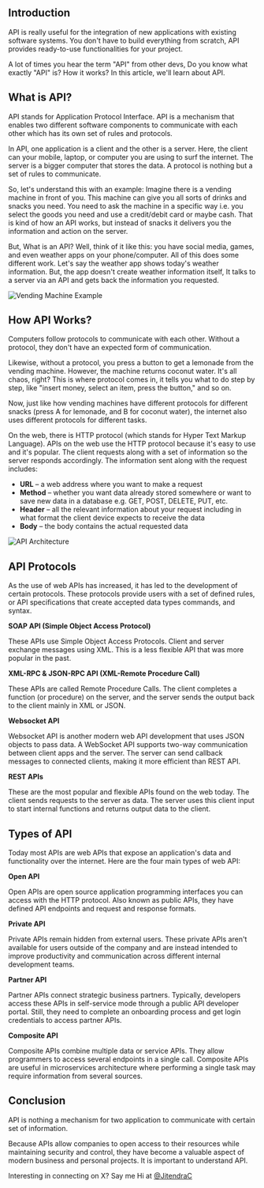 <!-- Banner Image -->

## Introduction

API is really useful for the integration of new applications with existing software systems. You don't have to build everything from scratch, API provides ready-to-use functionalities for your project.

A lot of times you hear the term "API" from other devs, Do you know what exactly "API" is? How it works? In this article, we'll learn about API.

## What is API?

API stands for Application Protocol Interface. API is a mechanism that enables two different software components to communicate with each other which has its own set of rules and protocols.

In API, one application is a client and the other is a server. Here, the client can your mobile, laptop, or computer you are using to surf the internet. The server is a bigger computer that stores the data. A protocol is nothing but a set of rules to communicate.

So, let's understand this with an example: Imagine there is a vending machine in front of you. This machine can give you all sorts of drinks and snacks you need. You need to ask the machine in a specific way i.e. you select the goods you need and use a credit/debit card or maybe cash. That is kind of how an API works, but instead of snacks it delivers you the information and action on the server.

But, What is an API? Well, think of it like this: you have social media, games, and even weather apps on your phone/computer. All of this does some different work. Let's say the weather app shows today's weather information. But, the app doesn't create weather information itself, It talks to a server via an API and gets back the information you requested.

<!-- Image of vending machine -->

![Vending Machine Example]()

## How API Works?

Computers follow protocols to communicate with each other. Without a protocol, they don't have an expected form of communication.

Likewise, without a protocol, you press a button to get a lemonade from the vending machine. However, the machine returns coconut water. It's all chaos, right? This is where protocol comes in, it tells you what to do step by step, like "insert money, select an item, press the button," and so on.

Now, just like how vending machines have different protocols for different snacks (press A for lemonade, and B for coconut water), the internet also uses different protocols for different tasks.

On the web, there is HTTP protocol (which stands for Hyper Text Markup Language). APIs on the web use the HTTP protocol because it's easy to use and it's popular. The client requests along with a set of information so the server responds accordingly. The information sent along with the request includes:

- **URL** – a web address where you want to make a request
- **Method** – whether you want data already stored somewhere or want to save new data in a database e.g. GET, POST, DELETE, PUT, etc.
- **Header** – all the relevant information about your request including in what format the client device expects to receive the data
- **Body** – the body contains the actual requested data

<!-- api architecture -->

![API Architecture]()

## API Protocols

As the use of web APIs has increased, it has led to the development of certain protocols. These protocols provide users with a set of defined rules, or API specifications that create accepted data types commands, and syntax.

**SOAP API (Simple Object Access Protocol)**

These APIs use Simple Object Access Protocols. Client and server exchange messages using XML. This is a less flexible API that was more popular in the past.

**XML-RPC & JSON-RPC API (XML-Remote Procedure Call)**

These APIs are called Remote Procedure Calls. The client completes a function (or procedure) on the server, and the server sends the output back to the client mainly in XML or JSON.

**Websocket API**

Websocket API is another modern web API development that uses JSON objects to pass data. A WebSocket API supports two-way communication between client apps and the server. The server can send callback messages to connected clients, making it more efficient than REST API.

**REST APIs**

These are the most popular and flexible APIs found on the web today. The client sends requests to the server as data. The server uses this client input to start internal functions and returns output data to the client.

## Types of API

Today most APIs are web APIs that expose an application's data and functionality over the internet. Here are the four main types of web API:

**Open API**

Open APIs are open source application programming interfaces you can access with the HTTP protocol. Also known as public APIs, they have defined API endpoints and request and response formats.

**Private API**

Private APIs remain hidden from external users. These private APIs aren't available for users outside of the company and are instead intended to improve productivity and communication across different internal development teams.

**Partner API**

Partner APIs connect strategic business partners. Typically, developers access these APIs in self-service mode through a public API developer portal. Still, they need to complete an onboarding process and get login credentials to access partner APIs.

**Composite API**

Composite APIs combine multiple data or service APIs. They allow programmers to access several endpoints in a single call. Composite APIs are useful in microservices architecture where performing a single task may require information from several sources.

## Conclusion

API is nothing a mechanism for two application to communicate with certain set of information.

Because APIs allow companies to open access to their resources while maintaining security and control, they have become a valuable aspect of modern business and personal projects. It is important to understand API.

Interesting in connecting on X? Say me Hi at [@JitendraC](www.twitter.com/@jiitendrac)
